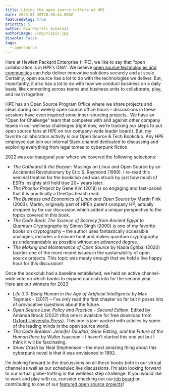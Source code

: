```yaml
---
title: Living the open source culture at HPE
date: 2023-01-20T20:38:44.068Z
featuredBlog: true
priority: 5
author: Ria Farrell Schalnat
authorimage: /img/riapic.jpg
disable: false
tags:
  - opensource
---
```

Here at Hewlett Packard Enterprise (HPE), we like to say that “open collaboration is in HPE’s DNA”. We believe [open source technologies and communities](https://www.hpe.com/us/en/open-source.html) can help deliver innovative solutions securely and at scale.  Certainly, open source has a lot to do with the technologies we deliver. But, importantly, it also has a lot to do with how we conduct business on a daily basis, like connecting across teams and business units to collaborate, play, and learn together. 

HPE has an Open Source Program Office where we share projects and ideas during our weekly open source office hours – discussions in these sessions have even inspired some inner-sourcing projects.  We have an “Open for Challenge” team that competes with and against other company teams in our wellness challenges (right now, we’re tracking our steps to put open source fans at HPE on our company-wide leader board). But, my favorite collaboration activity is our Open Source & Tech Bookclub. Any HPE employee can join our internal Slack channel dedicated to discussing and exploring everything from legal tomes to cyberpunk fiction. 

2022 was our inaugural year where we covered the following selections:

* *The Cathedral & the Bazaar:* Musings on Linux and Open Source by an Accidental Revolutionary by Eric S. Raymond (1999).   I re-read this seminal treatise for the bookclub and was struck by just how much of ESR’s insights still hold true 20+ years later.
* *The Phoenix Project* by Gene Kim (2018) is so engaging and fast-paced that it is practically a DevOps beach read.
* *The Business and Economics of Linux and Open Source* by Martin Fink (2003).  Martin, originally part of HPE’s parent company HP, actually dropped by for our discussion which added a unique perspective to the topics covered in this book.
* *The Code Book: The Science of Secrecy from Ancient Egypt to Quantum Cryptography* by Simon Singh (2000) is one of my favorite books on cryptography – the author uses fantastically accessible analogies, includes a treasure hunt and makes quantum cryptography as understandable as possible without an advanced degree.
* *The Making and Maintenance of Open Source* by Nadia Eghbal (2020) tackles one of the more recent issues in the sustainability of open source projects.  This topic was meaty enough that we held a live happy hour for this discussion!

Once the bookclub had a baseline established, we held an active channel-wide vote on which books to expand our club into for the second year.  Here are our winners for 2023:

* *Life 3.0: Being Human in the Age of Artificial Intelligence* by Max Tegmark - (2017) – I’ve only read the first chapter so far but it poses lots of provocative questions about the future.
* *Open Source Law, Policy and Practice - Second Edition*, Edited by Amanda Brock (2022) (this one is available for free download from [Oxford University Press](https://global.oup.com/academic/product/open-source-law-policy-and-practice-9780198862345?cc=us&lang=en&)).  This one is jam-packed with articles by some of the leading minds in the open source world.
* *The Code Breaker: Jennifer Doudna, Gene Editing, and the Future of the Human Race* by Walter Isaacson – I haven’t started this one yet but I think it will be fascinating.
* *Snow Crash* by Neal Stephenson – the most amazing thing about this cyberpunk novel is that it was envisioned in 1992.

I’m looking forward to the discussions on all these books both in our virtual channel as well as our scheduled live discussions.  I’m also looking forward to our virtual globe-trotting in the wellness step challenge.  If you would like to work and play with us, consider checking out our [job board](https://careers.hpe.com/us/en) or contributing to one of our [featured open source projects](https://www.hpe.com/us/en/open-source.html)!